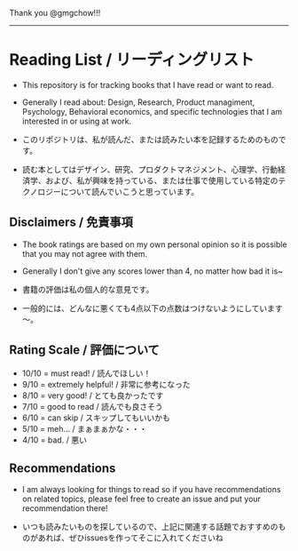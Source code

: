 Thank you @gmgchow!!!

---

# Reading List / リーディングリスト

- This repository is for tracking books that I have read or want to read. 
- Generally I read about: Design, Research, Product managiment, Psychology, Behavioral economics, and specific technologies that I am interested in or using at work. 

- このリポジトリは、私が読んだ、または読みたい本を記録するためのものです。
- 読む本としてはデザイン、研究、プロダクトマネジメント、心理学、行動経済学、および、私が興味を持っている、または仕事で使用している特定のテクノロジーについて読んでいこうと思っています。


## Disclaimers / 免責事項

- The book ratings are based on my own personal opinion so it is possible that you may not agree with them.
-  Generally I don't give any scores lower than 4, no matter how bad it is~

-  書籍の評価は私の個人的な意見です。
-  一般的には、どんなに悪くても4点以下の点数はつけないようにしています～。


## Rating Scale / 評価について

- 10/10 = must read! / 読んでほしい！
- 9/10 = extremely helpful! / 非常に参考になった
- 8/10 = very good! / とても良かったです
- 7/10 = good to read / 読んでも良さそう
- 6/10 = can skip / スキップしてもいいかも
- 5/10 = meh... / まぁまぁかな・・・
- 4/10 = bad. / 悪い


## Recommendations

- I am always looking for things to read so if you have recommendations on related topics, please feel free to create an issue and put your recommendation there!

- いつも読みたいものを探しているので、上記に関連する話題でおすすめのものがあれば、ぜひissuesを作ってそこに入れてくださいね
